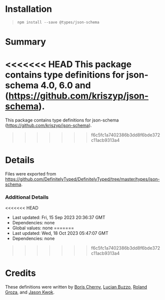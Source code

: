 # Installation
> `npm install --save @types/json-schema`

# Summary
<<<<<<< HEAD
This package contains type definitions for json-schema 4.0, 6.0 and (https://github.com/kriszyp/json-schema).
=======
This package contains type definitions for json-schema (https://github.com/kriszyp/json-schema).
>>>>>>> f6c5fc1a7402386b3dd8f6bde372c11acb9313a4

# Details
Files were exported from https://github.com/DefinitelyTyped/DefinitelyTyped/tree/master/types/json-schema.

### Additional Details
<<<<<<< HEAD
 * Last updated: Fri, 15 Sep 2023 20:36:37 GMT
 * Dependencies: none
 * Global values: none
=======
 * Last updated: Wed, 18 Oct 2023 05:47:07 GMT
 * Dependencies: none
>>>>>>> f6c5fc1a7402386b3dd8f6bde372c11acb9313a4

# Credits
These definitions were written by [Boris Cherny](https://github.com/bcherny), [Lucian Buzzo](https://github.com/lucianbuzzo), [Roland Groza](https://github.com/rolandjitsu), and [Jason Kwok](https://github.com/JasonHK).
